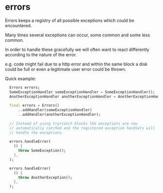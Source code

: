 # errors 

Errors keeps a registry of all possible exceptions which could be encountered.

Many times several exceptions can occur, some common and some less common.

In order to handle these gracefully we will often want to react differently according to the nature of the error.

e.g. code might fail due to a http error and within the same block a disk could be full or even a legitimate
user error could be thrown.

Quick example:
```dart
  Errors errors;
  SomeExceptionHandler someExceptionHandler = SomeExceptionHandler();
  AnotherExceptionHandler anotherExceptionHandler = AnotherExceptionHandler();
  
  final errors = Errors()
      ..addHandler(someExceptionHandler)
      ..addHandler(anotherExceptionHandler);
  
  // Instead of using try/catch blocks the exceptions are now 
  // automatically catched and the registered exception handlers will
  // handle the exceptions.
  
  errors.handleError(
    () {
      throw SomeException();
    },
  );

  errors.handleError(
    () {
      throw AnotherException();
    },
  );
```

